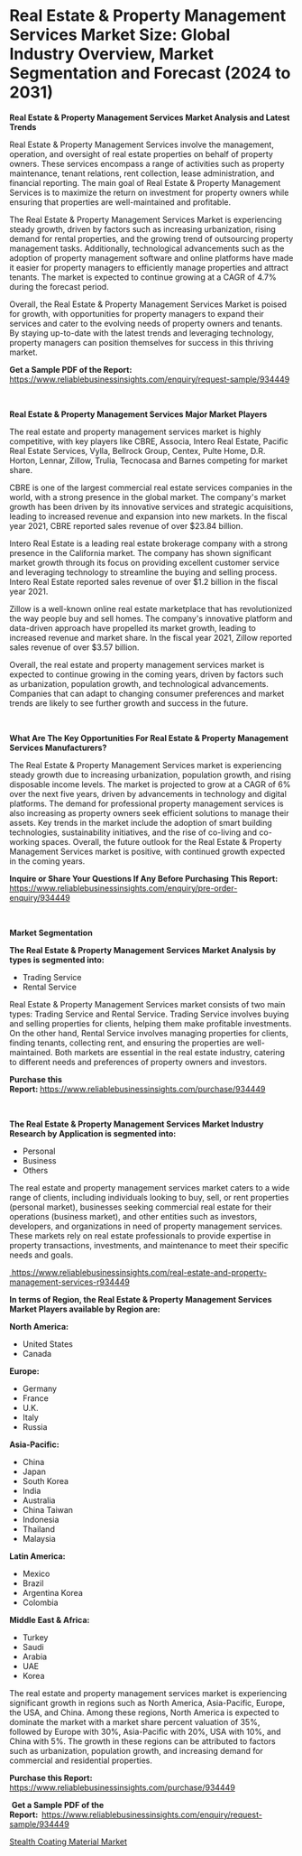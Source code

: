 <p><h1>Real Estate & Property Management Services Market Size: Global Industry Overview, Market Segmentation and Forecast (2024 to 2031)</h1></p><p><strong>Real Estate & Property Management Services Market Analysis and Latest Trends</strong></p>
<p><p>Real Estate & Property Management Services involve the management, operation, and oversight of real estate properties on behalf of property owners. These services encompass a range of activities such as property maintenance, tenant relations, rent collection, lease administration, and financial reporting. The main goal of Real Estate & Property Management Services is to maximize the return on investment for property owners while ensuring that properties are well-maintained and profitable.</p><p>The Real Estate & Property Management Services Market is experiencing steady growth, driven by factors such as increasing urbanization, rising demand for rental properties, and the growing trend of outsourcing property management tasks. Additionally, technological advancements such as the adoption of property management software and online platforms have made it easier for property managers to efficiently manage properties and attract tenants. The market is expected to continue growing at a CAGR of 4.7% during the forecast period.</p><p>Overall, the Real Estate & Property Management Services Market is poised for growth, with opportunities for property managers to expand their services and cater to the evolving needs of property owners and tenants. By staying up-to-date with the latest trends and leveraging technology, property managers can position themselves for success in this thriving market.</p></p>
<p><strong>Get a Sample PDF of the Report:&nbsp;</strong> <a href="https://www.reliablebusinessinsights.com/enquiry/request-sample/934449">https://www.reliablebusinessinsights.com/enquiry/request-sample/934449</a></p>
<p>&nbsp;</p>
<p><strong>Real Estate & Property Management Services Major Market Players</strong></p>
<p><p>The real estate and property management services market is highly competitive, with key players like CBRE, Associa, Intero Real Estate, Pacific Real Estate Services, Vylla, Bellrock Group, Centex, Pulte Home, D.R. Horton, Lennar, Zillow, Trulia, Tecnocasa and Barnes competing for market share.</p><p>CBRE is one of the largest commercial real estate services companies in the world, with a strong presence in the global market. The company's market growth has been driven by its innovative services and strategic acquisitions, leading to increased revenue and expansion into new markets. In the fiscal year 2021, CBRE reported sales revenue of over $23.84 billion.</p><p>Intero Real Estate is a leading real estate brokerage company with a strong presence in the California market. The company has shown significant market growth through its focus on providing excellent customer service and leveraging technology to streamline the buying and selling process. Intero Real Estate reported sales revenue of over $1.2 billion in the fiscal year 2021.</p><p>Zillow is a well-known online real estate marketplace that has revolutionized the way people buy and sell homes. The company's innovative platform and data-driven approach have propelled its market growth, leading to increased revenue and market share. In the fiscal year 2021, Zillow reported sales revenue of over $3.57 billion.</p><p>Overall, the real estate and property management services market is expected to continue growing in the coming years, driven by factors such as urbanization, population growth, and technological advancements. Companies that can adapt to changing consumer preferences and market trends are likely to see further growth and success in the future.</p></p>
<p>&nbsp;</p>
<p><strong>What Are The Key Opportunities For Real Estate & Property Management Services Manufacturers?</strong></p>
<p><p>The Real Estate & Property Management Services market is experiencing steady growth due to increasing urbanization, population growth, and rising disposable income levels. The market is projected to grow at a CAGR of 6% over the next five years, driven by advancements in technology and digital platforms. The demand for professional property management services is also increasing as property owners seek efficient solutions to manage their assets. Key trends in the market include the adoption of smart building technologies, sustainability initiatives, and the rise of co-living and co-working spaces. Overall, the future outlook for the Real Estate & Property Management Services market is positive, with continued growth expected in the coming years.</p></p>
<p><strong>Inquire or Share Your Questions If Any Before Purchasing This Report:</strong> <a href="https://www.reliablebusinessinsights.com/enquiry/pre-order-enquiry/934449">https://www.reliablebusinessinsights.com/enquiry/pre-order-enquiry/934449</a></p>
<p>&nbsp;</p>
<p><strong>Market Segmentation</strong></p>
<p><strong>The Real Estate & Property Management Services Market Analysis by types is segmented into:</strong></p>
<p><ul><li>Trading Service</li><li>Rental Service</li></ul></p>
<p><p>Real Estate & Property Management Services market consists of two main types: Trading Service and Rental Service. Trading Service involves buying and selling properties for clients, helping them make profitable investments. On the other hand, Rental Service involves managing properties for clients, finding tenants, collecting rent, and ensuring the properties are well-maintained. Both markets are essential in the real estate industry, catering to different needs and preferences of property owners and investors.</p></p>
<p><strong>Purchase this Report:&nbsp;</strong><a href="https://www.reliablebusinessinsights.com/purchase/934449">https://www.reliablebusinessinsights.com/purchase/934449</a></p>
<p>&nbsp;</p>
<p><strong>The Real Estate & Property Management Services Market Industry Research by Application is segmented into:</strong></p>
<p><ul><li>Personal</li><li>Business</li><li>Others</li></ul></p>
<p><p>The real estate and property management services market caters to a wide range of clients, including individuals looking to buy, sell, or rent properties (personal market), businesses seeking commercial real estate for their operations (business market), and other entities such as investors, developers, and organizations in need of property management services. These markets rely on real estate professionals to provide expertise in property transactions, investments, and maintenance to meet their specific needs and goals.</p></p>
<p><a href="https://www.reliablebusinessinsights.com/real-estate-and-property-management-services-r934449">&nbsp;https://www.reliablebusinessinsights.com/real-estate-and-property-management-services-r934449</a></p>
<p><strong>In terms of Region, the Real Estate & Property Management Services Market Players available by Region are:</strong></p>
<p>
    <p> <strong> North America: </strong>
        <ul>
            <li>United States</li>
            <li>Canada</li>
        </ul>
        </p> 
    <p> <strong> Europe: </strong>
        <ul>
            <li>Germany</li>
            <li>France</li>
            <li>U.K.</li>
            <li>Italy</li>
            <li>Russia</li>
        </ul>
        </p> 
    <p> <strong> Asia-Pacific: </strong>
        <ul>
            <li>China</li>
            <li>Japan</li>
            <li>South Korea</li>
            <li>India</li>
            <li>Australia</li>
            <li>China Taiwan</li>
            <li>Indonesia</li>
            <li>Thailand</li>
            <li>Malaysia</li>
        </ul>
        </p> 
    <p> <strong> Latin America: </strong>
        <ul>
            <li>Mexico</li>
            <li>Brazil</li>
            <li>Argentina Korea</li>
            <li>Colombia</li>
        </ul>
        </p> 
    <p> <strong> Middle East & Africa: </strong>
        <ul>
            <li>Turkey</li>
            <li>Saudi</li>
            <li>Arabia</li>
            <li>UAE</li>
            <li>Korea</li>
        </ul>
    </p>
    </p>
<p><p>The real estate and property management services market is experiencing significant growth in regions such as North America, Asia-Pacific, Europe, the USA, and China. Among these regions, North America is expected to dominate the market with a market share percent valuation of 35%, followed by Europe with 30%, Asia-Pacific with 20%, USA with 10%, and China with 5%. The growth in these regions can be attributed to factors such as urbanization, population growth, and increasing demand for commercial and residential properties.</p></p>
<p><strong>Purchase this Report: </strong><a href="https://www.reliablebusinessinsights.com/purchase/934449">https://www.reliablebusinessinsights.com/purchase/934449</a></p>
<p>&nbsp;<strong>Get a Sample PDF of the Report:&nbsp;&nbsp;</strong><a href="https://www.reliablebusinessinsights.com/enquiry/request-sample/934449">https://www.reliablebusinessinsights.com/enquiry/request-sample/934449</a></p>
<p><strong></strong></p>
<p><p><a href="https://www.linkedin.com/pulse/stealth-coating-material-market-emerging-trends-future-prospects-sdwwf?trackingId=5m%2BlpXqQQqWfB4gcsWntaw%3D%3D">Stealth Coating Material Market</a></p></p>